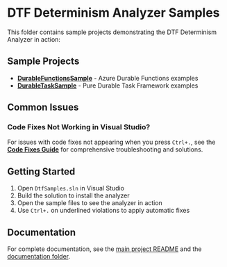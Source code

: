 # DTF Determinism Analyzer Samples

This folder contains sample projects demonstrating the DTF Determinism Analyzer in action:

## Sample Projects

- **[DurableFunctionsSample](DurableFunctionsSample/)** - Azure Durable Functions examples
- **[DurableTaskSample](DurableTaskSample/)** - Pure Durable Task Framework examples

## Common Issues

### Code Fixes Not Working in Visual Studio?

For issues with code fixes not appearing when you press `Ctrl+.`, see the **[Code Fixes Guide](../docs/code-fixes.md)** for comprehensive troubleshooting and solutions.

## Getting Started

1. Open `DtfSamples.sln` in Visual Studio
2. Build the solution to install the analyzer
3. Open the sample files to see the analyzer in action
4. Use `Ctrl+.` on underlined violations to apply automatic fixes

## Documentation

For complete documentation, see the [main project README](../README.md) and the [documentation folder](../docs/).